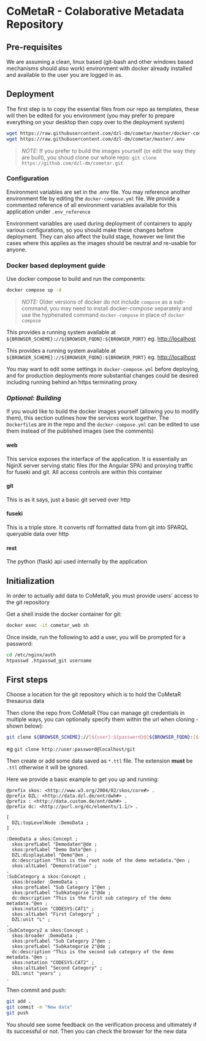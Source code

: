 # CoMetaR - Colaborative Metadata Repository

## Pre-requisites
We are assuming a clean, linux based (git-bash and other windows based mechanisms should also work) environment with docker already installed and available to the user you are logged in as.

## Deployment
The first step is to copy the essential files from our repo as templates, these will then be edited for you environment (you may prefer to prepare everything on your desktop then copy over to the deployment system)
```sh
wget https://raw.githubusercontent.com/dzl-dm/cometar/master/docker-compose.yml
wget https://raw.githubusercontent.com/dzl-dm/cometar/master/.env
```
> _NOTE:_ If you prefer to build the images yourself (or edit the way they are built), you shoud clone our whole repo: `git clone https://github.com/dzl-dm/cometar.git`

### Configuration
Environment variables are set in the .env file. You may reference another environment file by editing the `docker-compose.yml` file.
We provide a commented reference of all environment variables available for this application under `.env_reference`

Environment variables are used during deployment of containers to apply various configurations, so you should make these changes before deployment. They can also affect the build stage, however we limit the cases where this applies as the images should be neutral and re-usable for anyone.

### Docker based deployment guide
Use docker compose to build and run the components:
```sh
docker compose up -d
```
> _NOTE:_ Older versions of docker do not include `compose` as a sub-command, you may need to install docker-compose separately and use the hyphenated command `docker-compose` in place of `docker compose`

This provides a running system available at `${BROWSER_SCHEME}://${BROWSER_FQDN}:${BROWSER_PORT}` eg. [http://localhost](http://localhost)

This provides a running system available at `${BROWSER_SCHEME}://${BROWSER_FQDN}:${BROWSER_PORT}` eg. [http://localhost](http://localhost)

You may want to edit some settings in `docker-compose.yml` before deploying, and for production deployments more substantial changes could be desired including running behind an https terminating proxy

### _Optional: Building_
If you would like to build the docker images yourself (allowing you to modify them), this section outlines how the services work together. The `Dockerfile`s are in the repo and the `docker-compose.yml` can be edited to use them instead of the published images (see the comments)

#### web
This service exposes the interface of the application. It is essentially an NginX server serving static files (for the Angular SPA) and proxying traffic for fuseki and git. All access controls are within this container

#### git
This is as it says, just a basic git served over http

#### fuseki
This is a triple store. It converts rdf formatted data from git into SPARQL queryable data over http

#### rest
The python (flask) api used internally by the application


## Initialization
In order to actually add data to CoMetaR, you must provide users' access to the git repository

Get a shell inside the docker container for git:
```sh
docker exec -it cometar_web sh
```

Once inside, run the following to add a user, you will be prompted for a password:
```sh
cd /etc/nginx/auth
htpasswd .htpasswd_git username
```

## First steps
Choose a location for the git repository which is to hold the CoMetaR thesaurus data

Then clone the repo from CoMetaR (You can manage git credentials in multiple ways, you can optionally specify them within the url when cloning - shown below):
```sh
git clone ${BROWSER_SCHEME}://[${user}:${password}@]${BROWSER_FQDN}:[${BROWSER_PORT}]/git
```
eg `git clone http://user:password@localhost/git`

Then create or add some data saved as `*.ttl` file. The extension __must__ be `.ttl` otherwise it will be ignored.

Here we provide a basic example to get you up and running:
```
@prefix skos: <http://www.w3.org/2004/02/skos/core#> .
@prefix DZL: <http://data.dzl.de/ont/dwh#> .
@prefix : <http://data.custom.de/ont/dwh#> .
@prefix dc: <http://purl.org/dc/elements/1.1/> .

[
  DZL:topLevelNode :DemoData ;
] .

:DemoData a skos:Concept ;
  skos:prefLabel "Demodaten"@de ;
  skos:prefLabel "Demo Data"@en ;
  DZL:displayLabel "Demo"@en ;
  dc:description "This is the root node of the demo metadata."@en ;
  skos:altLabel "Demonstration" ;
.
:SubCategory a skos:Concept ;
  skos:broader :DemoData ;
  skos:prefLabel "Sub Category 1"@en ;
  skos:prefLabel "Subkategorie 1"@de ;
  dc:description "This is the first sub category of the demo metadata."@en ;
  skos:notation "CODESYS:CAT1" ;
  skos:altLabel "First Category" ;
  DZL:unit "L" ;
.
:SubCategory2 a skos:Concept ;
  skos:broader :DemoData ;
  skos:prefLabel "Sub Category 2"@en ;
  skos:prefLabel "Subkategorie 2"@de ;
  dc:description "This is the second sub category of the demo metadata."@en ;
  skos:notation "CODESYS:CAT2" ;
  skos:altLabel "Second Category" ;
  DZL:unit "years" ;
.
```

Then commit and push:
```sh
git add .
git commit -m "New data"
git push
```
You should see some feedback on the verification process and ultimately if its successful or not. Then you can check the browser for the new data
